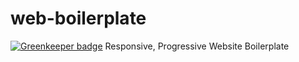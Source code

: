 # web-boilerplate

[![Greenkeeper badge](https://badges.greenkeeper.io/maddhruv/html-boilerplate.svg)](https://greenkeeper.io/)
Responsive, Progressive Website Boilerplate

